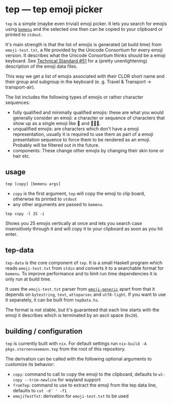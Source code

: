 # tep — tep emoji picker

`tep` is a simple (maybe even trivial) emoji picker.
It lets you search for emojis using [`bemenu`](https://github.com/Cloudef/bemenu)
and the selected one then can be copied to your clipboard
or printed to `stdout`.

It's main strength is that the list of emojis is generated
(at build time) from `emoji-test.txt`, a file provided by
the Unicode Consortium for every emoji version. It describes
what the Unicode Consortium thinks should be a emoji keyboard.
See [Technical Standard #51](https://unicode.org/reports/tr51/index.html#Data_Files)
for a (pretty unenlightening) description of the emoji data
files.

This way we get a list of emojis associated with their CLDR
short name and their group and subgroup in the keyboard
(e. g. Travel & Transport → transport-air).

The list includes the following types of emojis or rather
character sequences:

* fully qualified and minimally qualified emojis: these are
  what you would generally consider an emoji: a character
  or sequence of characters that show up as a single emoji
  like 🥺 and 👩🏿‍🦰.
* unqualified emojis: are characters which don't have a
  emoji representation, usually it is required to use them
  as part of a emoji presentation sequence to force them
  to be rendered as an emoji. Probably will be filtered
  out in the future.
* components: These change other emojis by changing their
  skin tone or hair etc.

## usage

```
tep [copy] [bemenu args]
```

* `copy` is the first argument, `tep` will copy the emoji
  to clip board, otherwise its printed to `stdout`
* any other arguments are passed to `bemenu`.

```
tep copy -l 25 -i
```

Shows you 25 emojis vertically at once and lets you search case
insensitively through it and will copy it to your clipboard
as soon as you hit enter.

## tep-data

`tep-data` is the core component of `tep`. It is a small Haskell
program which reads `emoji-test.txt` from `stdin` and converts it
to a searchable format for `bemenu`. To improve performance and to
limit run time dependencies it is only run at build time.

It uses the `emoji-test.txt` parser from [`emoji-generic`](../../lib/hs/emoji-generic)
apart from that it depends on `bytestring`, `text`, `attoparsec` and
`utf8-light`. If you want to use it separately, it can be built
from `tepData.hs`.

The format is not stable, but it's guaranteed that each line starts
with the emoji it describes which is terminated by an ascii space
(`0x20`).

## building / configuration

`tep` is currently built with `nix`. For default settings
run `nix-build -A pkgs.sternenseemann.tep` from the root of this repository.

The derivation can be called with the following optional
arguments to customize its behavior:

* `copy`: command to call to copy the emoji to the clipboard,
  defaults to `wl-copy --trim-newline` for wayland support
* `fromTep`: command to use to extract the emoji from the
  tep data line, defaults to `cut -d' ' -f1`
* `emojiTestTxt`: derivation for `emoji-test.txt` to be used
